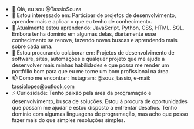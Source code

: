
- 👋 Olá, eu sou @TassioSouza
- 👀 Estou interessado em: Participar de projetos de desenvolvimento, aprender mais e aplicar o que eu tenho de conhecimento.
- 🌱 Atualmente estou aprendendo: JavaScript, Python, CSS, HTML, SQL. Embora tenha domínio em algumas delas, diariamente esse conhecimento se renova, fazendo novas buscas e aprendendo mais sobre cada uma.
- 💞️ Estou procurando colaborar em: Projetos de desenvolvimento de software, sites, automações e qualquer projeto que me ajude a desenvolver mais minhas habilidades e que possa me render um portfólio bom para que eu me torne um bom profissional na área.
- 📫 Como me encontrar: Instagram: @souz_tassio, e-mail: tassiolopes@outlook.com
- ⚡ Curiosidade: Tenho paixão pela área da programação e desenvolvimento, busca de soluções. Estou à procura de oportunidades que possam me ajudar e estou disposto a enfrentar desafios. Tenho domínio com algumas linguagens de programação, mas acho que posso fazer mais do que simples resoluções simples.
